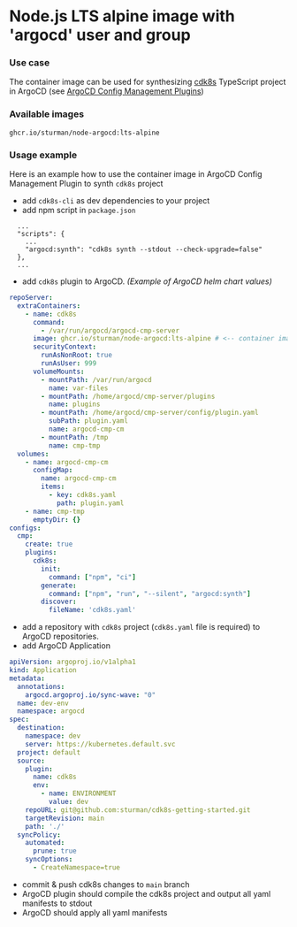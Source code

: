 # Node.js LTS alpine image with 'argocd' user and group

### Use case
The container image can be used for synthesizing [cdk8s](https://cdk8s.io/) TypeScript project in ArgoCD (see [ArgoCD Config Management Plugins](https://argo-cd.readthedocs.io/en/stable/operator-manual/config-management-plugins/))

### Available images

```
ghcr.io/sturman/node-argocd:lts-alpine
```

### Usage example

Here is an example how to use the container image in ArgoCD Config Management Plugin to synth `cdk8s` project

- add `cdk8s-cli` as dev dependencies to your project
- add npm script in `package.json`
```
  ...
  "scripts": {
    ...
    "argocd:synth": "cdk8s synth --stdout --check-upgrade=false"
  },
  ...
```
- add `cdk8s` plugin to ArgoCD. *(Example of ArgoCD helm chart values)*
```yaml
repoServer:
  extraContainers:
    - name: cdk8s
      command:
        - /var/run/argocd/argocd-cmp-server
      image: ghcr.io/sturman/node-argocd:lts-alpine # <-- container image where plugin commands will be executed
      securityContext:
        runAsNonRoot: true
        runAsUser: 999
      volumeMounts:
        - mountPath: /var/run/argocd
          name: var-files
        - mountPath: /home/argocd/cmp-server/plugins
          name: plugins
        - mountPath: /home/argocd/cmp-server/config/plugin.yaml
          subPath: plugin.yaml
          name: argocd-cmp-cm
        - mountPath: /tmp
          name: cmp-tmp
  volumes:
    - name: argocd-cmp-cm
      configMap:
        name: argocd-cmp-cm
        items:
          - key: cdk8s.yaml
            path: plugin.yaml
    - name: cmp-tmp
      emptyDir: {}
configs:
  cmp:
    create: true
    plugins:
      cdk8s:
        init:
          command: ["npm", "ci"]
        generate:
          command: ["npm", "run", "--silent", "argocd:synth"]
        discover:
          fileName: 'cdk8s.yaml'
```
- add a repository with `cdk8s` project (`cdk8s.yaml` file is required) to ArgoCD repositories.
- add ArgoCD Application
```yaml
apiVersion: argoproj.io/v1alpha1
kind: Application
metadata:
  annotations:
    argocd.argoproj.io/sync-wave: "0"
  name: dev-env
  namespace: argocd
spec:
  destination:
    namespace: dev
    server: https://kubernetes.default.svc
  project: default
  source:
    plugin:
      name: cdk8s
      env:
        - name: ENVIRONMENT
          value: dev
    repoURL: git@github.com:sturman/cdk8s-getting-started.git
    targetRevision: main
    path: './'
  syncPolicy:
    automated:
      prune: true
    syncOptions:
      - CreateNamespace=true
```
- commit & push cdk8s changes to `main` branch
- ArgoCD plugin should compile the cdk8s project and output all yaml manifests to stdout
- ArgoCD should apply all yaml manifests
